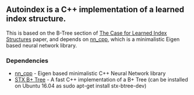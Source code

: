 ## Autoindex is a C++ implementation of a learned index structure.

This is based on the B-Tree section of [The Case for Learned Index Structures](https://arxiv.org/pdf/1712.01208.pdf) paper, and depends on [nn_cpp](https://github.com/bcaine/nn_cpp), which is a minimalistic Eigen based neural network library.

### Dependencies

- [nn_cpp](https://github.com/bcaine/nn_cpp) - Eigen based minimalistic C++ Neural Network library
- [STX B+ Tree](https://panthema.net/2007/stx-btree/) - A fast C++ implementation of a B+ Tree (can be installed on Ubuntu 16.04 as sudo apt-get install stx-btree-dev)



